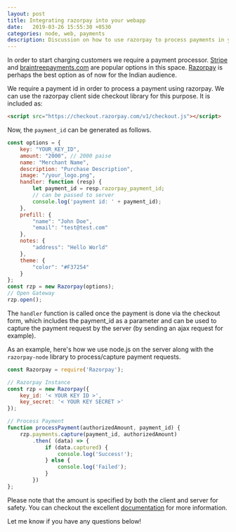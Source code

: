 ```yaml
---
layout: post
title: Integrating razorpay into your webapp
date:   2019-03-26 15:55:30 +0530
categories: node, web, payments
description: Discussion on how to use razorpay to process payments in your web app using a node.js backend
---
```

In order to start charging customers we require a payment processor. [Stripe](https://stripe.com) and [braintreepayments.com](http://braintreepayments.com) are popular options in this space. [Razorpay](https://razorpay.com/) is perhaps the best option as of now for the Indian audience.

We require a payment id in order to process a payment using razorpay. We can use the razorpay client side checkout library for this purpose. It is included as:
```html
<script src="https://checkout.razorpay.com/v1/checkout.js"></script>
```
Now, the `payment_id` can be generated as follows.

```javascript
const options = {
	key: "YOUR_KEY_ID",
	amount: "2000", // 2000 paise 
	name: "Merchant Name",
	description: "Purchase Description",
	image: "/your_logo.png",
	handler: function (resp) {
		let payment_id = resp.razorpay_payment_id;
		// can be passed to server
		console.log('payment id: ' + payment_id);
	},
	prefill: {
		"name": "John Doe",
		"email": "test@test.com"
	},
	notes: {
		"address": "Hello World"
	},
	theme: {
		"color": "#F37254"
	}
};
const rzp = new Razorpay(options);
// Open Gateway
rzp.open();
```
The `handler` function is called once the payment is done via the checkout form, which includes the payment_id as a parameter and can be used to capture the payment request by the server (by sending an ajax request for example).

As an example, here's how we use node.js on the server along with the `razorpay-node` library to process/capture payment requests.

```javascript
const Razorpay = require('Razorpay');

// Razorpay Instance
const rzp = new Razorpay({
	key_id: '< YOUR KEY ID >',
	key_secret: '< YOUR KEY SECRET >'
});

// Process Payment
function processPayment(authorizedAmount, payment_id) {
	rzp.payments.capture(payment_id, authorizedAmount)	
		.then( (data) => {
			if (data.captured) {
				console.log('Success!');	
			} else {
				console.log('Failed');
			}
		})
};
```
Please note that the amount is specified by both the client and server for safety. You can checkout the excellent [documentation](https://docs.razorpay.com) for more information.

Let me know if you have any questions below!